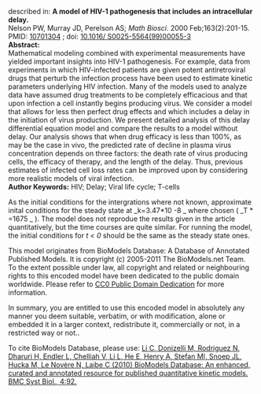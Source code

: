 

described in: **A model of HIV-1 pathogenesis that includes an intracellular
delay.**  
Nelson PW, Murray JD, Perelson AS; _Math Biosci._ 2000 Feb;163(2):201-15.
PMID: [10701304](http://www.ncbi.nlm.nih.gov/pubmed/10701304) ; doi: [10.1016/
S0025-5564(99)00055-3](http://dx.doi.org/10.1016/S0025-5564\(99\)00055-3)  
**Abstract:**   
Mathematical modeling combined with experimental measurements have yielded
important insights into HIV-1 pathogenesis. For example, data from experiments
in which HIV-infected patients are given potent antiretroviral drugs that
perturb the infection process have been used to estimate kinetic parameters
underlying HIV infection. Many of the models used to analyze data have assumed
drug treatments to be completely efficacious and that upon infection a cell
instantly begins producing virus. We consider a model that allows for less
then perfect drug effects and which includes a delay in the initiation of
virus production. We present detailed analysis of this delay differential
equation model and compare the results to a model without delay. Our analysis
shows that when drug efficacy is less than 100%, as may be the case in vivo,
the predicted rate of decline in plasma virus concentration depends on three
factors: the death rate of virus producing cells, the efficacy of therapy, and
the length of the delay. Thus, previous estimates of infected cell loss rates
can be improved upon by considering more realistic models of viral infection.  
**Author Keywords:** HIV; Delay; Viral life cycle; T-cells 

As the initial conditions for the intergrations where not known, approximate
inital conditions for the steady state at _k=3.47*10 -8 _ where chosen ( _T *
=1675 _ ). The model does not reprodue the results given in the article
quantitatively, but the time courses are quite similar. For running the model,
the initial conditions for _t < 0_ should be the same as the steady state
ones.

This model originates from BioModels Database: A Database of Annotated
Published Models. It is copyright (c) 2005-2011 The BioModels.net Team.  
To the extent possible under law, all copyright and related or neighbouring
rights to this encoded model have been dedicated to the public domain
worldwide. Please refer to [CC0 Public Domain
Dedication](http://creativecommons.org/publicdomain/zero/1.0/) for more
information.

In summary, you are entitled to use this encoded model in absolutely any
manner you deem suitable, verbatim, or with modification, alone or embedded it
in a larger context, redistribute it, commercially or not, in a restricted way
or not..  
  
To cite BioModels Database, please use: [Li C, Donizelli M, Rodriguez N,
Dharuri H, Endler L, Chelliah V, Li L, He E, Henry A, Stefan MI, Snoep JL,
Hucka M, Le Novère N, Laibe C (2010) BioModels Database: An enhanced, curated
and annotated resource for published quantitative kinetic models. BMC Syst
Biol., 4:92.](http://www.ncbi.nlm.nih.gov/pubmed/20587024)

